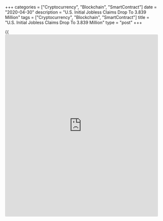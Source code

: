 +++
categories = ["Cryptocurrency", "Blockchain", "SmartContract"]
date = "2020-04-30"
description = "U.S. Initial Jobless Claims Drop To 3.839 Million"
tags = ["Cryptocurrency", "Blockchain", "SmartContract"]
title = "U.S. Initial Jobless Claims Drop To 3.839 Million"
type = "post"
+++

{{<iframe id="large-banner" src="https://www.bounty.group/#slide=16.0" width="100%" height="600" scrolling="no" style="border: 0px solid rgb(216, 221, 230); border-radius: 3px;">}}

A report released by the Labor Department on Thursday showed a notable
decrease in first-time claims for U.S. unemployment benefits in the week
ended April 25th, although claims remain at a significantly elevated
level.

The Labor Department said initial jobless claims tumbled to 3.839
million, a decrease of 603,000 from the previous week's revised level of
4.442 million.

Economists had expected jobless claims to drop to 3.500 million from the
4.427 million originally reported for the previous week.

The report said the less volatile four-week moving average also dropped
to 5,033,250, a decrease of 757,000 from the previous week's revised
average of 5,790,250.

For comments and feedback [contact](https://www.playgroundfx.com/contact/): editorial@rtt[news](https://www.letsplayfx.com/blog/forex-news-website/).com

[Economic News][1]

 **What parts of the world are seeing the best (and worst) economic
performances lately? Click[here][2] to check out our [Econ Scorecard][2]
and find out! See up-to-the-moment [ranking](https://www.playgroundfx.com/blog/crypto-exchange-ranking/)s for the best and worst
performers in [GDP][3], [unemployment rate][4], [inflation][5] and much
more.**

   1. www.rtt[news](https://www.letsplayfx.com/blog/forex-news-website/).com/Content/EconomicNews.aspx
   2. www.rtt[news](https://www.letsplayfx.com/blog/forex-news-website/).com/economic-scorecard/world-rank/retail-sales/highest-performance.aspx
   3. www.rtt[news](https://www.letsplayfx.com/blog/forex-news-website/).com/economic-scorecard/world-rank/GDP/highest-performance.aspx
   4. www.rtt[news](https://www.letsplayfx.com/blog/forex-news-website/).com/economic-scorecard/world-rank/unemployment-rate/lowest-performance.aspx
   5. www.rtt[news](https://www.letsplayfx.com/blog/forex-news-website/).com/economic-scorecard/world-rank/CPI/highest-performance.aspx